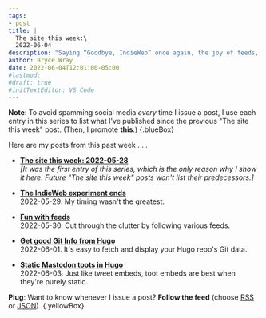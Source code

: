 ```yaml
---
tags:
- post
title: |
  The site this week:\
  2022-06-04
description: "Saying “Goodbye, IndieWeb” once again, the joy of feeds, and getting Hugo to show Git info and Mastodon content."
author: Bryce Wray
date: 2022-06-04T12:01:00-05:00
#lastmod:
#draft: true
#initTextEditor: VS Code
---
```


**Note**: To avoid spamming social media *every* time I issue a post, I use each entry in this series to list what I've published since the previous "The site this week" post. (Then, I promote **this**.)
{.blueBox}

Here are my posts from this past week . . .

- [**The site this week: 2022-05-28**](/posts/2022/05/site-week-2022-05-28/)\
*[It was the first entry of this series, which is the only reason why I show it here. Future "The site this week" posts won't list their predecessors.]*

- [**The IndieWeb experiment ends**](/posts/2022/05/indieweb-experiment-ends/)\
2022-05-29. My timing wasn't the greatest.

- [**Fun with feeds**](/posts/2022/05/fun-with-feeds/)\
2022-05-30. Cut through the clutter by following various feeds.

- [**Get good Git Info from Hugo**](/posts/2022/06/get-good-git-info-hugo/)\
2022-06-01. It's easy to fetch and display your Hugo repo's Git data.

- [**Static Mastodon toots in Hugo**](/posts/2022/06/static-mastodon-toots-hugo/)\
2022-06-03. Just like tweet embeds, toot embeds are best when they're purely static.

**Plug**: Want to know whenever I issue a post? **Follow the feed** (choose [RSS](/index.xml) or [JSON](/index.json)).
{.yellowBox}

